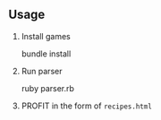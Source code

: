 ## Usage

1. Install games

    bundle install

2. Run parser

    ruby parser.rb

3. PROFIT in the form of `recipes.html`
